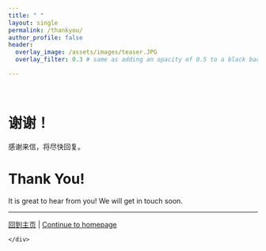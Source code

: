 ```yaml
---
title: " "
layout: single
permalink: /thankyou/
author_profile: false
header:
  overlay_image: /assets/images/teaser.JPG
  overlay_filter: 0.3 # same as adding an opacity of 0.5 to a black background

---
```

<html>
<br>
  <p align="center">
    <h1>谢谢！</h1>
    <div class="jumbotron text-xs-center">
      <p class="lead">感谢来信，将尽快回复。</p>
    </div>
  </p>
  <p align="center">
    <h1>Thank You!</h1>
    <div class="jumbotron text-xs-center">
      <p class="lead">It is great to hear from you! We will get in touch soon.</p>
      <hr>
      <p class="lead">
        <a class="btn btn-primary btn-sm" href="https://hatchin.netlify.com/zh" role="button">回到主页</a> | 
        <a class="btn btn-primary btn-sm" href="https://hatchin.netlify.com/" role="button">Continue to homepage</a>
      </p>

    </div>
  </p>

</html>
